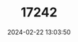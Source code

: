 ---
title: "17242"
category: "Physella utahensis"
draft: false
date: 2024-02-22 13:03:50
languages:
  English: ["Utah Physa"]
---
